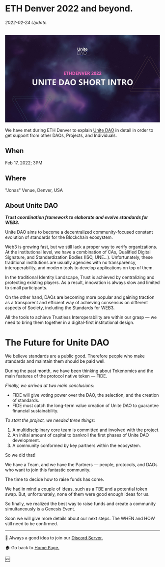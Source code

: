 # ETH Denver 2022 and beyond.

###### 2022-02-24 Update.



![eth denver](../assets/eth-denver.jpg)



We have met during ETH Denver to explain [Unite DAO](../README.md) in detail in order to get support from other DAOs, Projects, and Individuals.



## When
Feb 17, 2022; 3PM



## Where
"Jonas" Venue, Denver, USA



## About Unite DAO

***Trust coordination framework to elaborate and evolve standards for WEB3.***

Unite DAO aims to become a decentralized community-focused constant evolution of standards for the Blockchain ecosystem.

Web3 is growing fast, but we still lack a proper way to verify organizations. At the institutional level, we have a combination of CAs, Qualified Digital Signature, and Standardization Bodies (ISO, UNE…). Unfortunately, these traditional institutions are usually agencies with no transparency, interoperability, and modern tools to develop applications on top of them.

In the traditional Identity Landscape, Trust is achieved by centralizing and protecting existing players.  As a result, innovation is always slow and limited to small participants.

On the other hand, DAOs are becoming more popular and gaining traction as a transparent and efficient way of achieving consensus on different aspects of Society, including the Standards for WEB3. 

All the tools to achieve Trustless Interoperability are within our grasp — we need to bring them together in a digital-first institutional design.



# The Future for Unite DAO

We believe standards are a public good. Therefore people who make standards and maintain them should be paid well.

During the past month, we have been thinking about Tokenomics and the main features of the protocol native token — FIDE.

*Finally, we arrived at two main conclusions:*

- FIDE will give voting power over the DAO, the selection, and the creation of standards.
- FIDE must catch the long-term value creation of Unite DAO to guarantee financial sustainability.

*To start the project, we needed three things:*

1. A multidisciplinary core team is committed and involved with the project.
2. An initial amount of capital to bankroll the first phases of Unite DAO development.
3. A community conformed by key partners within the ecosystem.

So we did that!

We have a Team, and we have the Partners — people, protocols, and DAOs who want to join this fantastic community.

The time to decide how to raise funds has come.

We had in mind a couple of ideas, such as a TBE and a potential token swap. But, unfortunately, none of them were good enough ideas for us.

So finally, we realized the best way to raise funds and create a community simultaneously is a Genesis Event.

Soon we will give more details about our next steps. 
The WHEN and HOW still need to be confirmed.

***

💬 Always a good idea to join our [Discord Server.](https://discord.gg/7RwPerFPe8)

🏠 Go back to [Home Page.](https://github.com/Unite-DAO/Documentation)

🆕 


